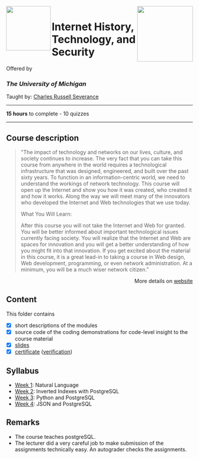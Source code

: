 <a href="https://www.coursera.org/learn/internet-history">
  <img src="/img/JSON_and_Natural_Language_Processing_in_PostgreSQL_logo.avif" width="150" align="right">
</a>

<img src="https://brand.umich.edu/assets/brand/style-guide/logo-guidelines/U-M_Logo-Hex.png" width="120" height="120" align="left">

# Internet History, Technology, and Security

Offered by 
### *The University of Michigan*

Taught by: [Charles Russell Severance](https://www.coursera.org/instructor/drchuck)

---

**15 hours** to complete - 10 quizzes

---

## Course description

>"The impact of technology and networks on our lives, culture, and society continues to increase. The very fact that you can take this course from anywhere in the world requires a technological infrastructure that was designed, engineered, and built over the past sixty years. To function in an information-centric world, we need to understand the workings of network technology. This course will open up the Internet and show you how it was created, who created it and how it works. Along the way we will meet many of the innovators who developed the Internet and Web technologies that we use today.
>
>What You Will Learn:
>
>After this course you will not take the Internet and Web for granted. You will be better informed about important technological issues currently facing society. You will realize that the Internet and Web are spaces for innovation and you will get a better understanding of how you might fit into that innovation. If you get excited about the material in this course, it is a great lead-in to taking a course in Web design, Web development, programming, or even network administration. At a minimum, you will be a much wiser network citizen." 

<p align="right">More details on <a href="https://www.coursera.org/learn/internet-history">website</a></p>

## Content
This folder contains 
- [x] short descriptions of the modules 
- [x] source code of the coding demonstrations for code-level insight to the course material
- [x] [slides](./Slides) 
- [x] [certificate](./Coursera_Certificate_JSON_and_Natural_Language_Processing_in_PostgreSQL.pdf) ([verification](https://coursera.org/verify/UQELMLRJRCMH))

## Syllabus
- [Week 1](./Week%201): Natural Language
- [Week 2](./Week%202): Inverted Indexes with PostgreSQL
- [Week 3](./Week%203): Python and PostgreSQL
- [Week 4](./Week%204): JSON and PostgreSQL

## Remarks
- The course teaches postgreSQL.
- The lecturer did a very careful job to make submission of the assignments technically easy. An autograder checks the assignments. 
